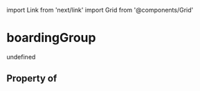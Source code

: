 import Link from 'next/link'
import Grid from '@components/Grid'

# boardingGroup

undefined

## Property of



